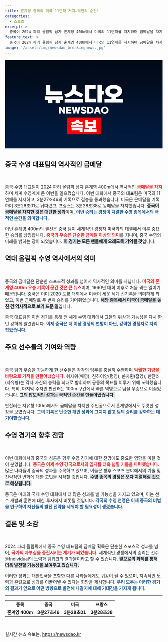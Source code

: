 ```yaml
---
title: 혼계영 중국의 미국 11연패 저지…역전의 순간!
categories:
  - 스포츠
excerpt: >
  중국이 2024 파리 올림픽 남자 혼계영 400m에서 미국의 11연패를 저지하며 금메달을 차지했습니다. 마지막 주자인 판잔러가 극적인 역전으로 팀을 우승으로 이끌며 대이변을 연출했습니다! 클릭해서 그 감동의 순간을 확인하세요!
feature_text: >
  중국이 2024 파리 올림픽 남자 혼계영 400m에서 미국의 11연패를 저지하며 금메달을 차지했습니다. 마지막 주자인 판잔러가 극적인 역전으로 팀을 우승으로 이끌며 대이변을 연출했습니다! 클릭해서 그 감동의 순간을 확인하세요!
image: '/assets/img/newsdao_breakingnews.jpg'
---
```


<p><img src="/assets/img/newsdao_breakingnews.jpg" alt="pcversion 속보" /></p>

<h2 data-ke-size="size26">중국 수영 대표팀의 역사적인 금메달</h2>

<p data-ke-size="size16">&nbsp;</p>

<p>중국 수영 대표팀이 2024 파리 올림픽 남자 혼계영 400m에서 역사적인 <b><span style="color: #ee2323;">금메달을 차지</span></b>하며 세계 수영계에 큰 이변을 일으켰습니다. 이번 대회에서 중국의 대표팀은 미국의 11연패를 저지하고, 3분27초46의 기록으로 결승을 통과했습니다. 미국은 은메달을 기록하며 3분28초01로 뒤따랐고, 프랑스는 3분28초38로 동메달을 차지했습니다. <b><span style="background-color: #21538527;">중국이 금메달을 차지한 것은 대단한 성과</span></b>이며, <b><span style="color: #1a5490;">이번 승리는 경쟁이 치열한 수영 종목에서의 극적인 순간을 의미합니다.</span></b></p>

<p>이번 혼계영 400m의 결선은 중국 팀이 세계적인 경쟁자 미국과의 대결에서 이룬 중요한 승리를 상징합니다. <b><span style="color: #ee2323;">중국의 우승은 단순한 금메달 이상의 의미</span></b>를 지니며, 중국 수영의 미래를 밝히는 장이 되었습니다. <b><span style="background-color: #21538527;">이 경기는 모든 팬들에게 오래도록 기억될 것</span></b>입니다. </p>

<h2 data-ke-size="size26">역대 올림픽 수영 역사에서의 의미</h2>

<p data-ke-size="size16">&nbsp;</p>

<p>중국의 금메달은 단순한 스포츠적 성과를 넘어서 역사적인 의미를 지닙니다. <b><span style="color: #ee2323;">미국의 혼계영 400m 우승 기록이 끊긴 것은 큰 뉴스</span></b>이며, 1960년 대회 이후로 처음 겪는 일이기 때문입니다. 중국은 이미 2020 도쿄 대회에서 미국이 세운 세계 신기록을 의미하게 되었고, 이번 금메달로 두 번째 승리를 거머쥐었습니다. <b><span style="background-color: #21538527;">해당 종목에서 미국이 금메달을 놓친 건 역사적으로 보기 드문 일</span></b>입니다. </p>

<p>중국 대표팀은 이번 경기를 통해 전 세계 수영 대회에서 그들의 위상과 가능성을 다시 한번 강하게 알렸습니다. <b><span style="color: #1a5490;">이제 중국은 더 이상 경쟁의 변방이 아닌, 강력한 경쟁자로 자리 잡았습니다.</span></b> </p>

<h2 data-ke-size="size26">주요 선수들의 기여와 역량</h2>

<p data-ke-size="size16">&nbsp;</p>

<p>중국 팀의 우승을 가능하게 한 선수들은 각각의 임무를 충실히 수행하며 <b><span style="color: #ee2323;">탁월한 기량을 바탕으로 기적을 만들어냈습니다.</span></b> 쉬자위(배영), 친하이양(평영), 쑨자쥔(접영), 판잔러(자유형)는 각자 자신의 능력을 최대로 발휘하며 공동의 목표를 이루기 위해 노력했습니다. 특히, 마지막 주자인 판잔러는 100m 구간에서 빠른 역영으로 팀을 우승으로 이끌었습니다. <b><span style="background-color: #21538527;">그의 압도적인 성과는 극적인 순간을 만들어냈습니다.</span></b> </p>

<p>판잔러는 자유형 100m에서도 금메달을 차지한 주인공으로서 혼계영에서도 뚜렷한 성장을 보였습니다. <b><span style="color: #1a5490;">그의 기록은 단순한 개인 성과에 그치지 않고 팀의 승리를 강화하는 데 기여했습니다.</span></b> </p>

<h2 data-ke-size="size26">수영 경기의 향후 전망</h2>

<p data-ke-size="size16">&nbsp;</p>

<p>이번 대회에서의 중국의 성공은 향후 수영 경기에 대한 전망에도 중요한 영향을 미칠 것이 분명합니다. <b><span style="color: #ee2323;">중국은 이제 수영 강국으로서의 입지를 더욱 넓힐 기틀을 마련했습니다.</span></b> 많은 나라들이 중국의 성과를 주목하고 있으며, 이들은 향후 스포츠 분야에서의 기술 및 전략적인 변화에 대한 고민을 시작할 것입니다. <b><span style="background-color: #21538527;">수영 종목의 경쟁은 보다 치열해질 것으로 예상됩니다.</span></b> </p>

<p>중국은 미래의 국제 수영 대회에서 더 많은 성과를 낼 가능성을 가지고 있으며, 이는 선수 개발과 훈련에 대한 투자에서 비롯될 것입니다. <b><span style="color: #1a5490;">각국의 수영 연맹은 이제 중국의 비법을 연구하여 자신들의 발전 전략을 세워야 할 필요성이 생겼습니다.</span></b> </p>

<h2 data-ke-size="size26">결론 및 소감</h2>

<p data-ke-size="size16">&nbsp;</p>

<p>2024 파리 올림픽에서 중국 수영 대표팀의 금메달 획득은 단순한 스포츠적 성과를 넘어, <b><span style="color: #ee2323;">국가의 자부심을 증진시키는 계기가 되었습니다.</span></b> 세계적인 경쟁에서의 승리는 선수들Individual의 노력과 팀워크의 결과물이라고 할 수 있습니다. <b><span style="background-color: #21538527;">앞으로의 과제를 통해 더욱 발전할 가능성을 보여주고 있습니다.</span></b> </p>

<p>이러한 성과는 대한민국을 포함한 다른 나라들에게도 귀감이 될 수 있으며, 지속적인 노력과 훈련으로 성과를 이끌어낼 수 있다는 희망을 제시합니다. <b><span style="color: #1a5490;">우리 모두는 이러한 경기의 결과가 앞으로 어떤 방향으로 발전해 나갈지에 대해 기대감을 가지게 됩니다.</span></b> </p>

<hr>

<table style="width: 100%; border-collapse: collapse;">
    <tbody>
        <tr>
            <td style="text-align: center; height: 17px;"><b>종목</b></td>
            <td style="text-align: center; height: 17px;"><b>중국</b></td>
            <td style="text-align: center; height: 17px;"><b>미국</b></td>
            <td style="text-align: center; height: 17px;"><b>프랑스</b></td>
        </tr>
        <tr>
            <td style="text-align: center; height: 17px;"><b>혼계영 400m</b></td>
            <td style="text-align: center; height: 17px;"><b>3분27초46</b></td>
            <td style="text-align: center; height: 17px;"><b>3분28초01</b></td>
            <td style="text-align: center; height: 17px;"><b>3분28초38</b></td>
        </tr>
    </tbody>
</table>

<p data-ke-size="size16">&nbsp;</p>
실시간 뉴스 속보는, <a href="https://newsdao.kr" rel="dofollow">https://newsdao.kr</a>


